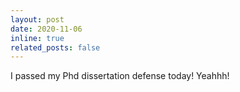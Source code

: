 ```yaml
---
layout: post
date: 2020-11-06
inline: true
related_posts: false
---
```


I passed my Phd dissertation defense today! Yeahhh!
